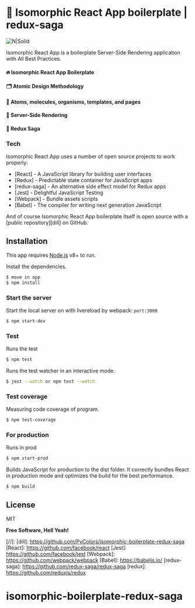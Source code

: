 # 💎 Isomorphic React App boilerplate | redux-saga 

![N|Solid](http://rubix410.sketchpixy.com/imgs/app/homepage/isomorphic.png) 

Isomorphic React App is a boilerplate Server-Side Rendering application with All Best Practices.  

#### 🔥 Isomorphic React App Boilerplate
#### 🗂 Atomic Design Methodology
#### 🧬 Atoms, molecules, organisms, templates, and pages
#### 🎉 Server-Side Rendering
#### 📁 Redux Saga

### Tech

Isomorphic React App uses a number of open source projects to work properly:

* [React] - A JavaScript library for building user interfaces
* [Redux] - Predictable state container for JavaScript apps
* [redux-saga] - An alternative side effect model for Redux apps
* [Jest] - Delightful JavaScript Testing
* [Webpack] - Bundle assets scripts
* [Babel] - The compiler for writing next generation JavaScript

And of course Isomorphic React App boilerplate itself is open source with a [public repository][dill] on GitHub.

## Installation

This app requires [Node.js](https://nodejs.org/) v8+ to run.

Install the dependencies.

```sh
$ move in app
$ npm install
```

### Start the server

Start the local server on with livereload by webpack: `port:3000`

```sh
$ npm start-dev
```

### Test

Runs the test

```sh
$ npm test
```

Runs the test watcher in an interactive mode.

```sh
$ jest --watch or npm test --watch
```
### Test coverage

Measuring code coverage of program.

```sh
$ npm test-coverage
```

### For production

Runs in prod

```sh
$ npm start-prod
```

Builds JavaScript for production to the dist folder. 
It correctly bundles React in production mode and optimizes the build for the best performance.

```sh
$ npm build
```

License
----

MIT

**Free Software, Hell Yeah!**

[//]:
   [dill]: <https://github.com/PyColors/isomorphic-boilerplate-redux-saga>
   [React]: <https://github.com/facebook/react>
   [Jest]: <https://github.com/facebook/jest>
   [Webpack]: <https://github.com/webpack/webpack>
   [Babel]: <https://babeljs.io/>
   [redux-saga]: <https://github.com/redux-saga/redux-saga>
   [redux]: <https://github.com/reduxjs/redux>
   
# isomorphic-boilerplate-redux-saga
